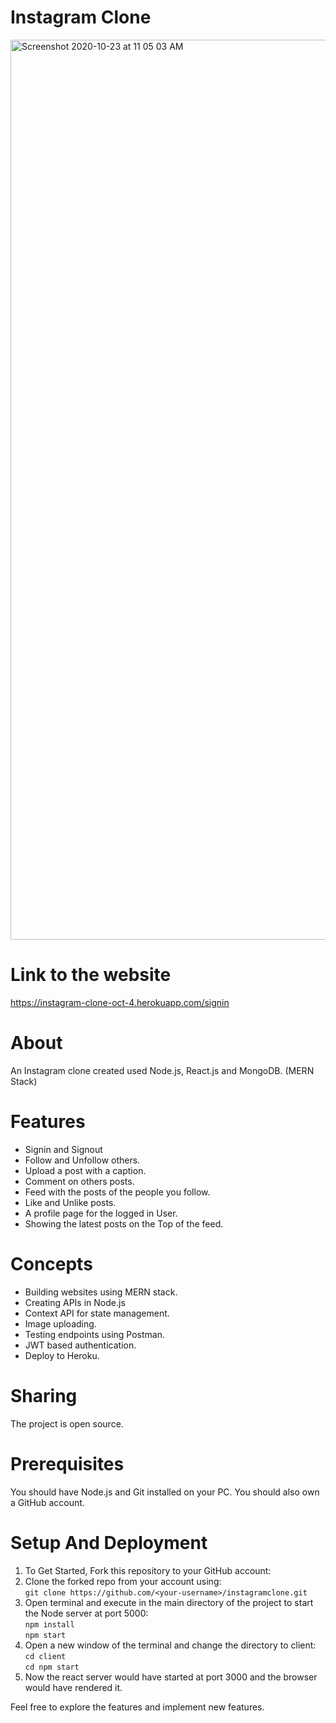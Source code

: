# Instagram Clone
<img width="1440" alt="Screenshot 2020-10-23 at 11 05 03 AM" src="https://user-images.githubusercontent.com/22171885/96960326-c0569000-151f-11eb-803a-86f68df914bc.png">


# Link to the website
https://instagram-clone-oct-4.herokuapp.com/signin

# About
An Instagram clone created used Node.js, React.js and MongoDB. (MERN Stack)

# Features
* Signin and Signout
* Follow and Unfollow others.
* Upload a post with a caption.
* Comment on others posts.
* Feed with the posts of the people you follow.
* Like and Unlike posts.
* A profile page for the logged in User.
* Showing the latest posts on the Top of the feed.

# Concepts
* Building websites using MERN stack.
* Creating APIs in Node.js
* Context API for state management.
* Image uploading.
* Testing endpoints using Postman.
* JWT based authentication.
* Deploy to Heroku.

# Sharing
The project is open source.

# Prerequisites
You should have Node.js and Git installed on your PC. You should also own a GitHub account.

# Setup And Deployment
1. To Get Started, Fork this repository to your GitHub account:    
1. Clone the forked repo from your account using:    
   `git clone https://github.com/<your-username>/instagramclone.git`    
1. Open terminal and execute in the main directory of the project to start the Node server at port 5000:    
  `npm install`    
  `npm start`    
1. Open a new window of the terminal and change the directory to client:    
  `cd client`    
  `cd npm start`    
1. Now the react server would have started at port 3000 and the browser would have rendered it.    

Feel free to explore the features and implement new features.
